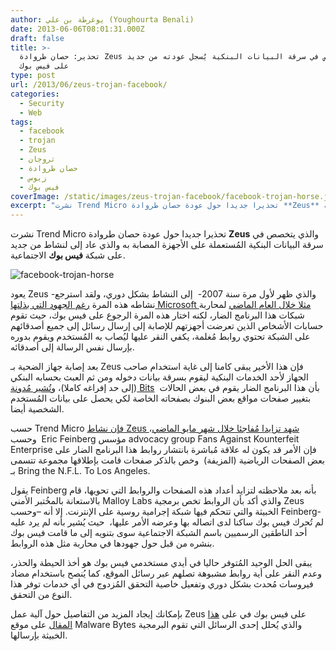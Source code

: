 ```yaml
---
author: يوغرطة بن علي (Youghourta Benali)
date: 2013-06-06T08:01:31.000Z
draft: false
title: >-
  تحذير: حصان طروادة Zeus المتخصص في سرقة البيانات البنكية يُسجل عودته من جديد
  على فيس بوك
type: post
url: /2013/06/zeus-trojan-facebook/
categories:
  - Security
  - Web
tags:
  - facebook
  - trojan
  - Zeus
  - تروجان
  - حصان طروادة
  - زيوس
  - فيس بوك
coverImage: /static/images/zeus-trojan-facebook/facebook-trojan-horse.jpg
excerpt: "نشرت Trend Micro تحذيرا جديدا حول عودة حصان طروادة **Zeus** والذي يتخصص في سرقة البيانات البنكية المُستعملة على الأجهزة المصابة به والذي عاد إلى لنشاط من جديد على شبكة **فيس بوك** الاجتماعية.\n\n![facebook-trojan-horse](/static/images/zeus-trojan-facebook/facebook-trojan-horse.jpg)\n\nيعود Zeus -والذي ظهر لأول مرة سنة 2007- \_إلى"
---
```

نشرت Trend Micro تحذيرا جديدا حول عودة حصان طروادة **Zeus** والذي يتخصص في سرقة البيانات البنكية المُستعملة على الأجهزة المصابة به والذي عاد إلى لنشاط من جديد على شبكة **فيس بوك** الاجتماعية.

![facebook-trojan-horse](/static/images/zeus-trojan-facebook/facebook-trojan-horse.jpg)

يعود Zeus -والذي ظهر لأول مرة سنة 2007-  إلى النشاط بشكل دوري، ولقد استرجع نشاطه هذه المرة [رغم الجهود التي بذلتها Microsoft مثلا خلال العام الماضي](http://blogs.technet.com/b/microsoft_blog/archive/2012/03/25/microsoft-and-financial-services-industry-leaders-target-cybercriminal-operations-from-zeus-botnets.aspx) لمحاربة شبكات هذا البرنامج الضار، لكنه اختار هذه المرة الرجوع على فيس بوك، حيث تقوم حسابات الأشخاص الذين تعرضت أجهزتهم للإصابة إلى إرسال رسائل إلى جميع أصدقائهم على الشبكة تحتوي روابط مُغلمة، يكفي النقر عليها ليُصاب به المُستخدم ويقوم بدوره بإرسال نفس الرسالة إلى أصدقائه.

بعد إصابة جهاز الضحية بـ Zeus فإن هذا الأخير يبقى كامنا إلى غاية استخدام صاحب الجهاز لأحد الخدمات البنكية ليقوم بسرقة بيانات دخوله ومن ثم العبث بحسابه البنكي (إلى حد إفراغه كاملا)، و[تُشير مُدونة Bits](http://bits.blogs.nytimes.com/2013/06/03/malware-that-drains-your-bank-account-thriving-on-facebook/)  بأن هذا البرنامج الضار يقوم في بعض الحالات بتغيير صفحات مواقع بعض البنوك بصفحاته الخاصة لكي يحصل على بيانات المُستخدم الشخصية أيضا.

حسب Trend Micro [فإن نشاط Zeus شهد تزايدا مُفاجئا خلال شهر مايو الماضي](http://blog.trendmicro.com/trendlabs-security-intelligence/zeuszbot-malware-shapes-up-in-2013/)، وحسب  Eric Feinberg مؤسس advocacy group Fans Against Kounterfeit Enterprise فإن الأمر قد يكون له علاقة مُباشرة بانتشار روابط هذا البرنامج الضار على بعض الصفحات الرياضية (المزيفة)  وخص بالذكر صفحات قامت بإطلاقها مجموعة تتسمى بـ Bring the N.F.L. To Los Angeles.

يقول Feinberg بأنه بعد ملاحظته لتزايد أعداد هذه الصفحات والروابط التي تحويها، قام بالاستعانة بالمخُتبر الأمني Malloy Labs والذي أكد بأن الروابط تخص برمجية Zeus الخبيثة والتي تتحكم فيها شبكة إجرامية روسية على الإنترنت. إلا أنه –وحسب Feinberg- لم تُحرك فيس بوك ساكنا لدى اتصاله بها وعرضه الأمر عليها،  حيث يُشير بأنه لم يرد عليه أحد الناطقين الرسميين باسم الشبكة الاجتماعية سوى بتنويه إلى ما قامت فيس بوك بنشره من قبل حول جهودها في محاربة مثل هذه الروابط.

يبقى الحل الوحيد المُتوفر حاليا في أيدي مستخدمي فيس بوك هو أخذ الحيطة والحذر، وعدم النقر على أية روابط مشبوهة تصلهم عبر رسائل الموقع، كما يُنصح باستخدام مضاد فيروسات مُحدث بشكل دوري وتفعيل خاصية التحقق المُزدوج في أي خدمات توفر هذا النوع من التحقق.

بإمكانك إيجاد المزيد من التفاصيل حول آلية عمل Zeus على فيس بوك في على [هذا المقال](http://blog.malwarebytes.org/intelligence/2013/06/facebook-virus-that-drains-your-bank-accounts-what-you-need-to-know/) على موقع Malware Bytes والذي يُحلل إحدى الرسائل التي تقوم البرمجية الخبيثة بإرسالها.
